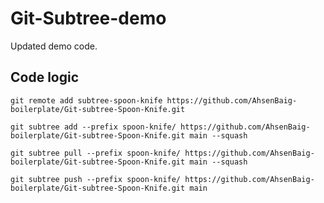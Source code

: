 # Git-Subtree-demo

Updated demo code.


## Code logic
```
git remote add subtree-spoon-knife https://github.com/AhsenBaig-boilerplate/Git-subtree-Spoon-Knife.git
```

```
git subtree add --prefix spoon-knife/ https://github.com/AhsenBaig-boilerplate/Git-subtree-Spoon-Knife.git main --squash
```

```
git subtree pull --prefix spoon-knife/ https://github.com/AhsenBaig-boilerplate/Git-subtree-Spoon-Knife.git main --squash
```

```
git subtree push --prefix spoon-knife/ https://github.com/AhsenBaig-boilerplate/Git-subtree-Spoon-Knife.git main
```
